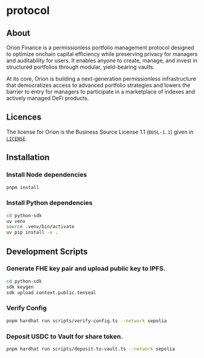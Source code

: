 # protocol

## About

Orion Finance is a permissionless portfolio management protocol designed to optimize onchain capital efficiency while preserving privacy for managers and auditability for users. It enables anyone to create, manage, and invest in structured portfolios through modular, yield-bearing vaults. 

At its core, Orion is building a next-generation permissionless infrastructure that democratizes access to advanced portfolio strategies and lowers the barrier to entry for managers to participate in a marketplace of indexes and actively managed DeFi products.

## Licences

The license for Orion is the Business Source License 1.1 (`BUSL-1.1`) given in [`LICENSE`](./LICENSE).

## Installation

### Install Node dependencies

```bash
pnpm install
```

### Install Python dependencies

```bash
cd python-sdk
uv venv
source .venv/bin/activate
uv pip install -e .
```

## Development Scripts

### Generate FHE key pair and upload public key to IPFS.

```bash
cd python-sdk
sdk keygen
sdk upload context.public.tenseal
```

### Verify Config

```bash
pnpm hardhat run scripts/verify-config.ts --network sepolia
```

### Deposit USDC to Vault for share token.

```bash
pnpm hardhat run scripts/deposit-to-vault.ts --network sepolia
```